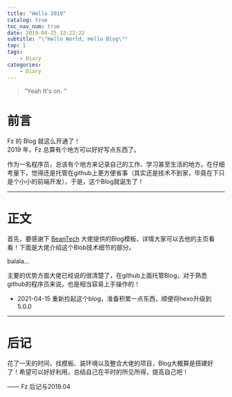 ```yaml
---
title: "Hello 2019"
catalog: true
toc_nav_num: true
date: 2019-04-25 22:22:22
subtitle: "\"Hello World, Hello Blog\""
top: 1
tags:
    - Diary
categories:
    - Diary
---
```


> “Yeah It's on. ”

# 前言

Fz 的 Blog 就这么开通了！  
2019 年，Fz 总算有个地方可以好好写点东西了。

作为一名程序员，总该有个地方来记录自己的工作、学习甚至生活的地方。在仔细考量下，觉得还是托管在github上更方便省事（其实还是技术不到家，毕竟在下只是个小小的前端开发），于是，这个Blog就诞生了！

---  

# 正文

首先，要感谢下 [BeanTech][1] 大佬提供的Blog模板，详情大家可以去他的主页看看！下面是大佬介绍这个Blob技术细节的部分。  

balala...

主要的优势方面大佬已经说的很清楚了，在github上面托管Blog，对于熟悉github的程序员来说，也是相当容易上手操作的！

- 2021-04-15 重新捡起这个blog，准备积累一点东西，顺便将hexo升级到5.0.0

---

# 后记

花了一天的时间，找模板、装环境以及整合大佬的项目，Blog大概算是搭建好了！希望可以好好利用，总结自己在平时的所见所得，提高自己吧！  

—— Fz 后记与2019.04

[1]: http://beantech.org/  
